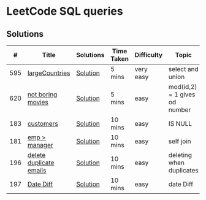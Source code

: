 
# LeetCode SQL queries

## Solutions

|  #  |      Title     |   Solutions | Time Taken| Difficulty  | Topic |
|-----|----------------|---------------|--------|-------------|------------
| 595 |[largeCountries](https://leetcode.com/problems/big-countries/) |  [Solution](./595/Solution.java)   | 5 mins | very easy | select and union 
| 620 |[not boring movies](https://leetcode.com/problems/not-boring-movies/) |  [Solution](./629/Solution.java)   | 5 mins | easy | mod(id,2) = 1 gives od number 
| 183 |[customers](https://leetcode.com/problems/customers-who-never-order/) |  [Solution](./183/Solution.java)   | 10 mins | easy | IS NULL 
| 181 |[emp > manager](https://leetcode.com/problems/employees-earning-more-than-their-managers/) |  [Solution](./181/Solution.java)   | 10 mins | easy | self join 
| 196 |[delete duplicate emails](https://leetcode.com/problems/delete-duplicate-emails/) |  [Solution](./196/Solution.java)   | 10 mins | easy | deleting when duplicates 
| 197 |[Date Diff](https://leetcode.com/problems/rising-temperature/) |  [Solution](./197/Solution.java)   | 10 mins | easy | date Diff 
